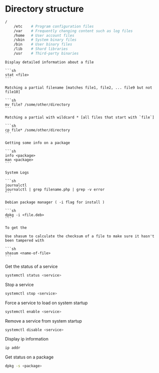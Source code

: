 # Directory structure

```sh
/
    /etc    # Program configuration files
    /var    # Frequently changing content such as log files
    /home   # User account files
    /sbin   # System binary files
    /bin    # User binary files
    /lib    # Shard libraries
    /usr    # Third-party binaries
```

    Display detailed information about a file

    ```sh
    stat <file>
    ```

    Matching a partial filename [matches file1, file2, ... file9 but not file10]

    ```sh
    mv file? /some/other/directory
    ```

    Matching a partial with wildcard * [all files that start with `file`]

    ```sh
    cp file* /some/other/directory
    ```

    Getting some info on a package

    ```sh
    info <package>
    man <package>
    ```

    System Logs

    ```sh
    journalctl
    journalctl | grep filename.php | grep -v error
    ```

    Debian package manager ( -i flag for install )

    ```sh
    dpkg -i <file.deb>
    ```

    To get the

    Use shasum to calculate the checksum of a file to make sure it hasn't been tampered with

    ```sh
    shasum <name-of-file>
    ```


Get the status of a service

```sh
systemctl status <service>
```

Stop a service

```sh
systemctl stop <service>
```

Force a service to load on system startup

```sh
systemctl enable <service>
```

Remove a service from system startup

```sh
systemctl disable <service>
```

Display ip information

```sh
ip addr
```

Get status on a package

```sh
dpkg -s <package>
```